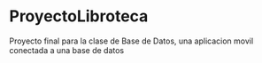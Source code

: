 # ProyectoLibroteca
Proyecto final para la clase de Base de Datos, una aplicacion movil conectada a una base de datos
